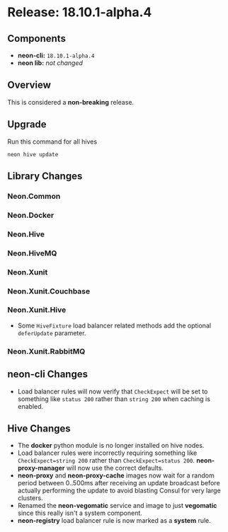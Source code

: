 # Release: 18.10.1-alpha.4

## Components

* **neon-cli:** `18.10.1-alpha.4`
* **neon lib:** *not changed*

## Overview

This is considered a **non-breaking** release.

## Upgrade

Run this command for all hives

```
neon hive update
```

## Library Changes

### Neon.Common

### Neon.Docker

### Neon.Hive

### Neon.HiveMQ

### Neon.Xunit

### Neon.Xunit.Couchbase

### Neon.Xunit.Hive

* Some `HiveFixture` load balancer related methods add the optional `deferUpdate` parameter.

### Neon.Xunit.RabbitMQ

## neon-cli Changes

* Load balancer rules will now verify that `CheckExpect` will be set to something like `status 200` rather than `string 200` when caching is enabled.

## Hive Changes

* The **docker** python module is no longer installed on hive nodes.
* Load balancer rules were incorrectly requiring something like `CheckExpect=string 200` rather than `CheckExpect=status 200`.  **neon-proxy-manager** will now use the correct defaults.
* **neon-proxy** and **neon-proxy-cache** images now wait for a random period between 0..500ms after receiving an update broadcast before actually performing the update to avoid blasting Consul for very large clusters.
* Renamed the **neon-vegomatic** service and image to just **vegomatic** since this really isn't a system component.
* **neon-registry** load balancer rule is now marked as a **system** rule.

